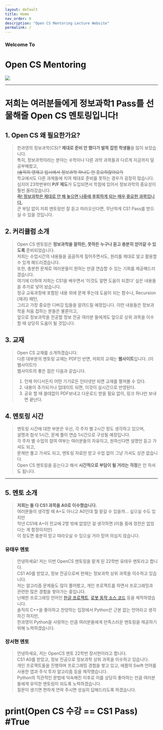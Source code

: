 ```yaml
---
layout: default
title: Home
nav_order: 0
description: "Open CS Mentoring Lecture Website"
permalink: /
---
```


### Welcome To
# Open CS Mentoring
<image src="assets\images\logo.png"> </image>

- - -       
# 저희는 여러분들에게 정보과학1 Pass를 선물해줄 Open CS 멘토링입니다!       

## 1. Open CS 왜 필요한가요?        
> 한과영의 정보과학(CS)? **제대로 준비 안 했다가 발목 잡힌 학생들**을 많이 보았습니다.      
> 특히, 정보과학이라는 분야는 수학이나 다른 과학 과목들과 다르게 지금까지 덜 공부해왔고,         
> ~~(솔직히 영재고 입시에서 정보과학 하나도 안 중요하잖아요?)~~     
> 학교에서도 다른 과제들에 치여 제대로 준비를 못하는 경우가 굉장히 많습니다.        
> 심지어 23학번부터 **P/F 제도**가 도입되면서 학점에 있어서 정보과학의 중요성이 훨씬 올라갔습니다.      
> **<U>즉! 정보과학은 제대로 안 해 놓으면 나중에 후회하게 되는 매우 중요한 과목입니다.</U>**       
> 큰 부담 없이 저희 멘토링만 잘 듣고 따라오신다면, 무난하게 CS1 Pass를 받으실 수 있을 것입니다.     
        
## 2. 커리큘럼 소개     
> Open CS 멘토링은 **정보과학을 잘하든, 못하든 누구나 듣고 충분히 얻어갈 수 있도록** 준비되었습니다.        
> 저희는 수업시간의 내용들을 꼼꼼하게 짚어주면서도, 원리를 제대로 알고 활용할 수 있게 해드리겠습니다.       
> 또한, 충분한 문제로 여러분들이 원하는 만큼 연습할 수 있는 기회를 제공해드리겠습니다.      
> 여기에 더하여 저희는 CS1을 배우면서 ‘이것도 알면 도움이 되겠다’ 싶은 내용들을 추가로 넣어 놨습니다.       
> 정규 교육과정에 포함된 내용 외에 문제 푸는데 도움이 되는 함수나, Recursion (재귀) 패턴,       
> 그리고 가장 중요한 디버깅 팁들을 알려드릴 예정입니다. 이런 내용들은 정보과학을 처음 접하는 분들은 물론이고,       
> 앞으로 정보과학을 전공할 정보 전공 여러분 들에게도 앞으로 상위 과목을 이수할 때 상당히 도움이 될 것입니다.        

## 3. 교재      
> Open CS 교재를 소개하겠습니다.        
> 다른 대부분의 멘토링 교재는 PDF인 반면, 저희의 교재는 **웹사이트**입니다. (이 웹사이트!!)         
> 웹사이트의 좋은 점은 다음과 같습니다.         
> 1. 언제 어디서든지 어떤 기기로든 인터넷만 되면 교재를 펼쳐볼 수 있다.     
> 2. 내용이 추가되거나 업데이트 되면, 이것이 실시간으로 반영된다.       
> 3. 공유 할 때 쓸데없이 PDF보내고 다운로드 받을 필요 없이, 링크 하나만 보내면 끝난다.      

## 4. 멘토링 시간
> 멘토링 시간에 대한 부분은 우선, 각 주차 별 2시간 정도 생각하고 있으며,      
> 설명과 첨삭 1시간, 문제 풀이 연습 1시간으로 구성될 예정입니다.      
> 각 주차 별 수업의 참여 여부는 여러분들의 자유이고, 원하신다면 설명만 듣고 가셔도 되고,      
> 문제만 풀고 가셔도 되고, 멘토링 자료만 받고 수업 없이 그냥 가셔도 상관 없습니다.        
> Open CS 멘토링을 듣는다고 해서 **시간적으로 부담이 될 거라는 걱정**은 안 하셔도 됩니다.     
   
- - -   
   
## 5. 멘토 소개
> **저희는 둘 다 CS1 과목을 A0로 이수했습니다.**        
> 여러분들이 생각할 때 A+도 아니고 A0인데 뭘 맡길 수 있을까... 싶으실 수도 있지만       
> 작년 CS1에 A+이 전교에 2명 밖에 없었던 걸 생각하면 (이들 중에 정전은 없었다는 게 함정이지만)      
> 이 정도면 충분히 믿고 따라오실 수 있으실 거라 믿어 의심치 않습니다.       
        
### 유태우 멘토         
> 안녕하세요! 저는 이번 OpenCS 멘토링을 맡게 된 22학번 유태우 멘토라고 합니다.      
> CS1 A0를 받았고, 정보 전공으로써 현재는 정보과학 상위 과목을 이수하고 있습니다.                
> 저는 알고리즘 문제들도 많이 풀어봤고, 개인 프로젝트를 하면서 프로그래밍과 관련한 많은 경험을 쌓아가는 중입니다.       
> 난해한 프로그래밍 언어인 <a href = "https://github.com/CLiF-1593/HangulVirtualMachine">한글 프로젝트</a>, <a href = "https://github.com/CLiF-1593/FTC2023">로봇 동작 소스 코드</a> 등을 제작하였습니다.       
> 솔직히 C++을 좋아하고 찬양하는 입장에서 Python은 근본 없는 언어라고 생각하긴 하지만,      
> 한과영이 Python을 사랑하는 만큼 여러분들에게 만족스러운 멘토링을 제공하기 위해 노력하겠습니다.        

### 장서현 멘토     
> 안녕하세요, 저는 OpenCS 멘토 22학번 장서현이라고 합니다.      
> CS1 A0를 받았고, 정보 전공으로 정보과학 상위 과목을 이수하고 있습니다.        
> 개인 프로젝트들을 진행하며 프로그래밍 경험을 쌓고 있고, 애플의 Swift 언어를 사용한 앱과 주식 투자 알고리즘 등을 제작했습니다.         
> Python의 직관적인 문법에 익숙해진 이후로 이를 상당히 좋아하는 만큼 여러분들에게 유익한 멘토링이 되도록 노력하겠습니다.        
> 질문이 생기면 편하게 연락 주시면 성실히 답해드리도록 하겠습니다.      

# print(Open CS 수강 == CS1 Pass) #True